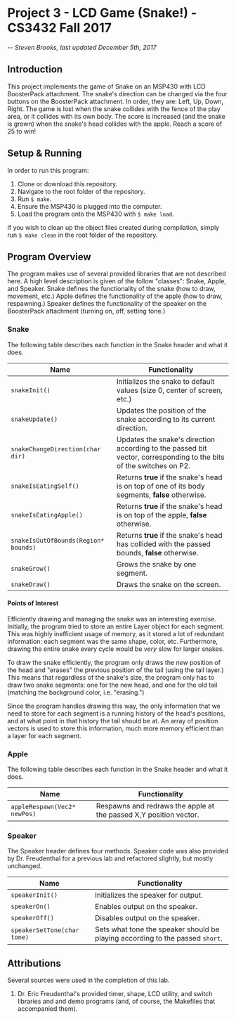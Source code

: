 # Project 3 - LCD Game (Snake!) - CS3432 Fall 2017
--
*Steven Brooks, last updated December 5th, 2017*
## Introduction
This project implements the game of Snake on an MSP430 with LCD BoosterPack attachment. The snake's direction can be changed via the four buttons on the BoosterPack attachment. In order, they are: Left, Up, Down, Right. The game is lost when the snake collides with the fence of the play area, or it collides with its own body. The score is increased (and the snake is grown) when the snake's head collides with the apple. Reach a score of 25 to win!

## Setup & Running
In order to run this program:

1. Clone or download this repository.
2. Navigate to the root folder of the repository.
3. Run `$ make`.
4. Ensure the MSP430 is plugged into the computer.
5. Load the program onto the MSP430 with `$ make load`.

If you wish to clean up the object files created during compilation, simply run `$ make clean` in the root folder of the repository.

## Program Overview
The program makes use of several provided libraries that are not described here. A high level description is given of the follow "classes": Snake, Apple, and Speaker. Snake defines the functionality of the snake (how to draw, movement, etc.) Apple defines the functionality of the apple (how to draw, respawning.) Speaker defines the functionality of the speaker on the BoosterPack attachment (turning on, off, setting tone.)

### Snake
The following table describes each function in the Snake header and what it does.

| Name | Functionality  |
|---|---|
|  `snakeInit()` |  Initializes the snake to default values (size 0, center of screen, etc.)|
|  `snakeUpdate()` | Updates the position of the snake according to its current direction. |
|  `snakeChangeDirection(char dir)` | Updates the snake's direction according to the passed bit vector, corresponding to the bits of the switches on P2. |
|  `snakeIsEatingSelf()` | Returns **true** if the snake's head is on top of one of its body segments, **false** otherwise. |
|  `snakeIsEatingApple()` | Returns **true** if the snake's head is on top of the apple, **false** otherwise. |
|  `snakeIsOutOfBounds(Region* bounds)` | Returns **true** if the snake's head has collided with the passed bounds, **false** otherwise. |
|  `snakeGrow()` | Grows the snake by one segment. |
|  `snakeDraw()` | Draws the snake on the screen. |

#### Points of Interest
Efficiently drawing and managing the snake was an interesting exercise. Initially, the program tried to store an entire Layer object for each segment. This was highly inefficient usage of memory, as it stored a lot of redundant information: each segment was the same shape, color, etc. Furthermore, drawing the entire snake every cycle would be *very* slow for larger snakes.

To draw the snake efficiently, the program only draws the *new* position of the head and "erases" the previous position of the tail (using the tail layer.) This means that regardless of the snake's size, the program only has to draw two snake segments: one for the new head, and one for the old tail (matching the background color, i.e. "erasing.")

Since the program handles drawing this way, the only information that we need to store for each segment is a running history of the head's positions, and at what point in that history the tail should be at. An array of position vectors is used to store this information, much more memory efficient than a layer for each segment.

### Apple
The following table describes each function in the Snake header and what it does.

| Name | Functionality  |
|---|---|
|  `appleRespawn(Vec2* newPos)` |  Respawns and redraws the apple at the passed X,Y position vector. |

### Speaker
The Speaker header defines four methods. Speaker code was also provided by Dr. Freudenthal for a previous lab and refactored slightly, but mostly unchanged.

| Name | Functionality  |
|---|---|
|  `speakerInit()` |  Initializes the speaker for output. |
|  `speakerOn()` |  Enables output on the speaker. |
|  `speakerOff()` |  Disables output on the speaker. |
|  `speakerSetTone(char tone)` | Sets what tone the speaker should be playing according to the passed `short`. |

## Attributions
Several sources were used in the completion of this lab.

1. Dr. Eric Freudenthal's provided timer, shape, LCD utility, and switch libraries and and demo programs (and, of course, the Makefiles that accompanied them).
